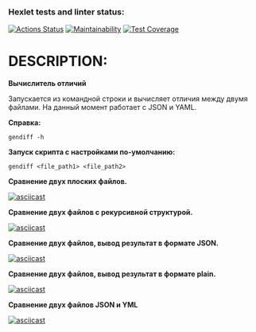 ### Hexlet tests and linter status:
[![Actions Status](https://github.com/gitfilin/python-project-50/actions/workflows/hexlet-check.yml/badge.svg)](https://github.com/gitfilin/python-project-50/actions)
[![Maintainability](https://api.codeclimate.com/v1/badges/203e51504518dfc98349/maintainability)](https://codeclimate.com/github/gitfilin/python-project-50/maintainability)
[![Test Coverage](https://api.codeclimate.com/v1/badges/203e51504518dfc98349/test_coverage)](https://codeclimate.com/github/gitfilin/python-project-50/test_coverage)


# DESCRIPTION:

**Вычислитель отличий**

Запускается из командной строки и вычисляет отличия между двумя файлами. На данный момент работает с JSON и YAML.

**Справка:**

`gendiff -h`

**Запуск скрипта c настройками по-умолчанию:**

`gendiff <file_path1> <file_path2>`

**Сравнение двух плоских файлов.**

[![asciicast](https://asciinema.org/a/BuYJq754tKng5eeIjxqLOaUqa.svg)](https://asciinema.org/a/BuYJq754tKng5eeIjxqLOaUqa)

**Сравнение двух файлов c рекурсивной структурой.**

[![asciicast](https://asciinema.org/a/aF5afSAeGtSZXQVn5IcqbcelP.svg)](https://asciinema.org/a/aF5afSAeGtSZXQVn5IcqbcelP)

**Сравнение двух файлов, вывод результат в формате JSON.**

[![asciicast](https://asciinema.org/a/OHmjTKffu3oqcPOC5bjvtI271.svg)](https://asciinema.org/a/OHmjTKffu3oqcPOC5bjvtI271)

**Сравнение двух файлов, вывод результат в формате plain.**

[![asciicast](https://asciinema.org/a/icjq5EifjtpQEmGVX5eepw6dh.svg)](https://asciinema.org/a/icjq5EifjtpQEmGVX5eepw6dh)

**Сравнение двух файлов JSON и YML**

[![asciicast](https://asciinema.org/a/EHQFmLUctqpuj2UyE0hldwj3v.svg)](https://asciinema.org/a/EHQFmLUctqpuj2UyE0hldwj3v)